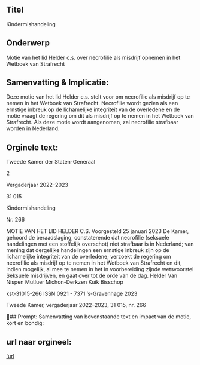 ## Titel
Kindermishandeling
## Onderwerp
Motie van het lid Helder c.s. over necrofilie als misdrijf opnemen in het Wetboek van Strafrecht
## Samenvatting & Implicatie:

Deze motie van het lid Helder c.s. stelt voor om necrofilie als misdrijf op te nemen in het Wetboek van Strafrecht. Necrofilie wordt gezien als een ernstige inbreuk op de lichamelijke integriteit van de overledene en de motie vraagt de regering om dit als misdrijf op te nemen in het Wetboek van Strafrecht. Als deze motie wordt aangenomen, zal necrofilie strafbaar worden in Nederland.
## Orginele text:


Tweede Kamer der Staten-Generaal

2

Vergaderjaar 2022–2023

31 015

Kindermishandeling

Nr. 266

MOTIE VAN HET LID HELDER C.S.
Voorgesteld 25 januari 2023
De Kamer,
gehoord de beraadslaging,
constaterende dat necrofilie (seksuele handelingen met een stoffelijk
overschot) niet strafbaar is in Nederland;
van mening dat dergelijke handelingen een ernstige inbreuk zijn op de
lichamelijke integriteit van de overledene;
verzoekt de regering om necrofilie als misdrijf op te nemen in het
Wetboek van Strafrecht en dit, indien mogelijk, al mee te nemen in het in
voorbereiding zijnde wetsvoorstel Seksuele misdrijven,
en gaat over tot de orde van de dag.
Helder
Van Nispen
Mutluer
Michon-Derkzen
Kuik
Bisschop

kst-31015-266
ISSN 0921 - 7371
’s-Gravenhage 2023

Tweede Kamer, vergaderjaar 2022–2023, 31 015, nr. 266

## Prompt:
Samenvatting van bovenstaande text en impact van de motie, kort en bondig:

## url naar orgineel:
['url](https://gegevensmagazijn.tweedekamer.nl/OData/v4/2.0/Document(6863a5c0-e8d0-4025-8e60-ecf560889c10)/resource)
